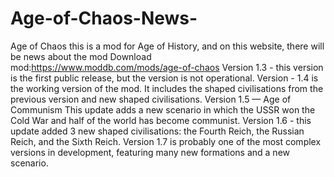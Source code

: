 # Age-of-Chaos-News-
Age of Chaos this is a mod for Age of History, and on this website, there will be news about the mod
Download mod:https://www.moddb.com/mods/age-of-chaos
Version 1.3 - this version is the first public release, but the version is not operational.
Version - 1.4 is the working version of the mod. It includes the shaped civilisations from the previous version and new shaped civilisations.
Version 1.5 — Age of Communism
This update adds a new scenario in which the USSR won the Cold War and half of the world has become communist.
Version 1.6 - this update added 3 new shaped civilisations: the Fourth Reich, the Russian Reich, and the Sixth Reich.
Version 1.7 is probably one of the most complex versions in development, featuring many new formations and a new scenario.
